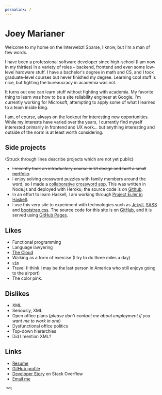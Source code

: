 ```yaml
---
permalink: /
---
```

Joey Marianer
=============
<span class="visible-xs visible-sm">
</span>

Welcome to my home on the Interwebz! Sparse, I know, but I'm a man of few words.

I have been a professional software developer since high-school (I am now in my
thirties) in a variety of roles – backend, frontend and even some low-level
hardware stuff. I have a bachelor's degree in math and CS, and I took
graduate-level courses but never finished my degree. Learning cool stuff is
nice, but fighting the bureaucracy in academia was not.

It turns out one can learn stuff without fighting with academia. My favorite
thing to learn was how to be a site reliability engineer at Google.  I'm
currently working for Microsoft, attempting to apply some of what I learned to
a team inside Bing.

I am, of course, always on the lookout for interesting new opportunities. While
my interests have varied over the years, I currently find myself interested
primarily in frontend and UX work... but anything interesting and outside of
the norm is at least worth considering.

Side projects
-------------
(Struck through lines describe projects which are not yet public)

- <del>I recently took an introductory course in UI design and built a small [portfolio](#).</del>
- I enjoy solving crossword puzzles with family members around the word, so I made a [collaborative crossword app](http://crosswords.joeym.org/create/English). This was written in Node.js and deployed with Heroku; the source code is on [Github](https://github.com/jmarianer/crossword).
- In an effort to learn Haskell, I am working through [Project Euler in Haskell](https://github.com/jmarianer/euler-haskell).
- I use this very site to experiment with technologies such as [Jekyll](https://jekyllrb.com/), [SASS](http://sass-lang.com/) and [bootstrap.css](http://getbootstrap.com/). The source code for this site is on [GitHub](https://github.com/jmarianer/website/tree/gh-pages), and it is served using [GitHub Pages](https://pages.github.com/).

Likes
-----
- Functional programming
- Language lawyering
- [The Cloud](https://xkcd.com/908/)
- Walking as a form of exercise (I try to do three miles a day)
- [`vim`](http://www.vim.org)
- Travel (I think I may be the last person in America who still enjoys going to the airport)
- The color <span class="pink">pink</span>.

Dislikes
--------
- XML
- Seriously, XML
- Open office plans (*please don't contact me about employment if you want me to work in one*)
- Dysfunctional office politics
- Top-down hierarchies
- Did I mention XML?

Links
-----
- [Resume](https://docs.google.com/document/d/1EHy0hI-4FevTn2Hz495xuqm4nI13VU4GVD8xkdWlDS8/edit?usp=sharing)
- [GitHub profile](https://github.com/jmarianer)
- [Developer Story](http://stackoverflow.com/story/joeym) on Stack Overflow
- [Email me](mailto:me@joeym.org)

`:wq`
